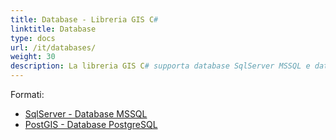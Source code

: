 ```yaml
---
title: Database - Libreria GIS C#
linktitle: Database
type: docs
url: /it/databases/
weight: 30
description: La libreria GIS C# supporta database SqlServer MSSQL e database PostGIS PostgreSQL
---
```


Formati:

- [SqlServer - Database MSSQL](/gis/it/sql-server/)
- [PostGIS - Database PostgreSQL](/gis/it/postgre-sql/)
